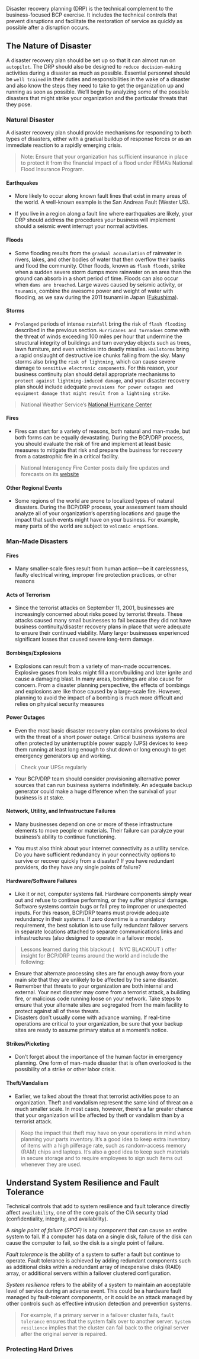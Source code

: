 Disaster recovery planning (DRP) is the technical complement to the business-focused BCP exercise. It includes the technical controls that prevent disruptions and facilitate the restoration of service as quickly as possible after a disruption occurs.

## The Nature of Disaster

A disaster recovery plan should be set up so that it can almost run on `autopilot`. The DRP should also be designed to `reduce decision-making` activities during a disaster as much as possible. Essential personnel should be `well trained` in their duties and responsibilities in the wake of a disaster and also know the steps they need to take to get the organization up and running as soon as possible. We’ll begin by analyzing some of the possible disasters that might strike your organization and the particular threats that they pose.

### Natural Disaster

A disaster recovery plan should provide mechanisms for responding to both types of disasters, either with a gradual buildup of response forces or as an immediate reaction to a rapidly emerging crisis.

> Note: Ensure that your organization has sufficient insurance in place to protect it from the financial impact of a flood under FEMA’s National Flood Insurance Program.

#### Earthquakes

  * More likely to occur along known fault lines that exist in many areas of the world. A well-known example is the San Andreas Fault (Wester US).

  * If you live in a region along a fault line where earthquakes are likely, your DRP should address the procedures your business will implement should a seismic event interrupt your normal activities.

#### Floods

  * Some flooding results from the `gradual accumulation` of rainwater in rivers, lakes, and other bodies of water that then overflow their banks and flood the community. Other floods, known as `flash floods`, strike when a sudden severe storm dumps more rainwater on an area than the ground can absorb in a short period of time. Floods can also occur when `dams are breached`. Large waves caused by seismic activity, or `tsunamis`, combine the awesome power and weight of water with flooding, as we saw during the 2011 tsunami in Japan ([Fukushima](http://www.world-nuclear.org/information-library/safety-and-security/safety-of-plants/fukushima-accident.aspx)).

#### Storms

  * `Prolonged` periods of intense `rainfall` bring the risk of `flash flooding` described in the previous section. `Hurricanes and tornadoes` come with the threat of winds exceeding 100 miles per hour that undermine the structural integrity of buildings and turn everyday objects such as trees, lawn furniture, and even vehicles into deadly missiles. `Hailstorms` bring a rapid onslaught of destructive ice chunks falling from the sky. Many storms also bring the `risk of lightning`, which can cause severe damage to `sensitive electronic component`s. For this reason, your business continuity plan should detail appropriate mechanisms to `protect against lightning-induced damage`, and your disaster recovery plan should include adequate `provisions for power outages and equipment damage that might result from a lightning strike`. 

  > National Weather Service’s [National Hurricane Center](https://www.nhc.noaa.gov/)

#### Fires

  * Fires can start for a variety of reasons, both natural and man-made, but both forms can be equally devastating. During the BCP/DRP process, you should evaluate the risk of fire and implement at least basic measures to mitigate that risk and prepare the business for recovery from a catastrophic fire in a critical facility.

  > National Interagency Fire Center posts daily fire updates and forecasts on its [website](https://www.nifc.gov/fireInfo/nfn.htm)

#### Other Regional Events

  * Some regions of the world are prone to localized types of natural disasters. During the BCP/DRP process, your assessment team should analyze all of your organization’s operating locations and gauge the impact that such events might have on your business. For example, many parts of the world are subject to `volcanic eruptions`.

### Man-Made Disasters

#### Fires

  * Many smaller-scale fires result from human action—be it carelessness, faulty electrical wiring, improper fire protection practices, or other reasons

#### Acts of Terrorism

  * Since the terrorist attacks on September 11, 2001, businesses are increasingly concerned about risks posed by terrorist threats. These attacks caused many small businesses to fail because they did not have business continuity/disaster recovery plans in place that were adequate to ensure their continued viability. Many larger businesses experienced significant losses that caused severe long-term damage. 

#### Bombings/Explosions

  * Explosions can result from a variety of man-made occurrences. Explosive gases from leaks might fill a room/building and later ignite and cause a damaging blast. In many areas, bombings are also cause for concern. From a disaster planning perspective, the effects of bombings and explosions are like those caused by a large-scale fire. However, planning to avoid the impact of a bombing is much more difficult and relies on physical security measures 

#### Power Outages

  * Even the most basic disaster recovery plan contains provisions to deal with the threat of a short power outage. Critical business systems are often protected by uninterruptible power supply (UPS) devices to keep them running at least long enough to shut down or long enough to get emergency generators up and working. 

  > Check your UPSs regularly

  * Your BCP/DRP team should consider provisioning alternative power sources that can run business systems indefinitely. An adequate backup generator could make a huge difference when the survival of your business is at stake.

#### Network, Utility, and Infrastructure Failures
  
  *  Many businesses depend on one or more of these infrastructure elements to move people or materials. Their failure can paralyze your business’s ability to continue functioning.

  * You must also think about your internet connectivity as a utility service. Do you have sufficient redundancy in your connectivity options to survive or recover quickly from a disaster? If you have redundant providers, do they have any single points of failure?

#### Hardware/Software Failures

  * Like it or not, computer systems fail. Hardware components simply wear out and refuse to continue performing, or they suffer physical damage. Software systems contain bugs or fall prey to improper or unexpected inputs. For this reason, BCP/DRP teams must provide adequate redundancy in their systems. If zero downtime is a mandatory requirement, the best solution is to use fully redundant failover servers in separate locations attached to separate communications links and infrastructures (also designed to operate in a failover mode). 

  > Lessons learned during this blackout ( NYC BLACKOUT ) offer insight for BCP/DRP teams around the world and include the following:
  * Ensure that alternate processing sites are far enough away from your main site that they are unlikely to be affected by the same disaster.
  * Remember that threats to your organization are both internal and external. Your next disaster may come from a terrorist attack, a building fire, or malicious code running loose on your network. Take steps to ensure that your alternate sites are segregated from the main facility to protect against all of these threats.
  * Disasters don’t usually come with advance warning. If real-time operations are critical to your organization, be sure that your backup sites are ready to assume primary status at a moment’s notice.

#### Strikes/Picketing
 
  * Don’t forget about the importance of the human factor in emergency planning. One form of man-made disaster that is often overlooked is the possibility of a strike or other labor crisis.

#### Theft/Vandalism
 
  * Earlier, we talked about the threat that terrorist activities pose to an organization. Theft and vandalism represent the same kind of threat on a much smaller scale. In most cases, however, there’s a far greater chance that your organization will be affected by theft or vandalism than by a terrorist attack.

  > Keep the impact that theft may have on your operations in mind when planning your parts inventory. It’s a good idea to keep extra inventory of items with a high pilferage rate, such as random-access memory (RAM) chips and laptops. It’s also a good idea to keep such materials in secure storage and to require employees to sign such items out whenever they are used.

## Understand System Resilience and Fault Tolerance

Technical controls that add to system resilience and fault tolerance directly affect `availability`, one of the core goals of the CIA security triad (confidentiality, integrity, and availability). 

A *single point of failure (SPOF)* is any component that can cause an entire system to fail. If a computer has data on a single disk, failure of the disk can cause the computer to fail, so the disk is a single point of failure. 

*Fault tolerance* is the ability of a system to suffer a fault but continue to operate. Fault tolerance is achieved by adding redundant components such as additional disks within a redundant array of inexpensive disks (RAID) array, or additional servers within a failover clustered configuration.

*System resilience* refers to the ability of a system to maintain an acceptable level of service during an adverse event. This could be a hardware fault managed by fault-tolerant components, or it could be an attack managed by other controls such as effective intrusion detection and prevention systems.

> For example, if a primary server in a failover cluster fails, `fault tolerance` ensures that the system fails over to another server. `System resilience` implies that the cluster can fail back to the original server after the original server is repaired.

### Protecting Hard Drives


